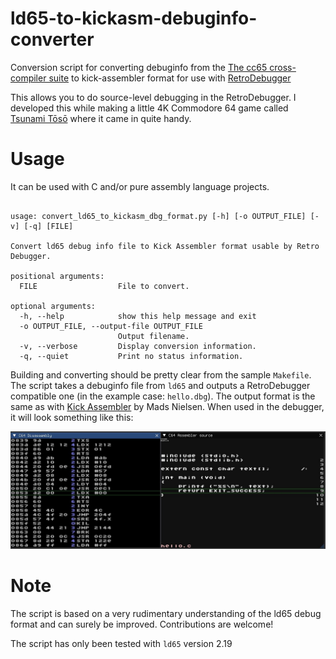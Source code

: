 # ld65-to-kickasm-debuginfo-converter

Conversion script for converting debuginfo from the [The cc65 cross-compiler suite](https://github.com/cc65/cc65) to kick-assembler format for use with [RetroDebugger](https://github.com/slajerek/RetroDebugger)

This allows you to do source-level debugging in the RetroDebugger. I developed this while making a little 4K Commodore 64 game called [Tsunami Tōsō](https://galfodo.itch.io/tsunami-toso-4k) where it came in quite handy. 

# Usage

It can be used with C and/or pure assembly language projects.

```

usage: convert_ld65_to_kickasm_dbg_format.py [-h] [-o OUTPUT_FILE] [-v] [-q] [FILE]

Convert ld65 debug info file to Kick Assembler format usable by Retro
Debugger.

positional arguments:
  FILE                  File to convert.

optional arguments:
  -h, --help            show this help message and exit
  -o OUTPUT_FILE, --output-file OUTPUT_FILE
                        Output filename.
  -v, --verbose         Display conversion information.
  -q, --quiet           Print no status information.

```

Building and converting should be pretty clear from the sample `Makefile`. The script takes a debuginfo file from `ld65` and outputs a RetroDebugger compatible one (in the example case: `hello.dbg`). The output format is the same as with [Kick Assembler](https://theweb.dk/KickAssembler/Main.html#frontpage) by Mads Nielsen. When used in the debugger, it will look something like this:

![debugger_screenshot](debugger_screenshot.png)

# Note

The script is based on a very rudimentary understanding of the ld65 debug format and can surely be improved. Contributions are welcome!

The script has only been tested with `ld65` version 2.19



